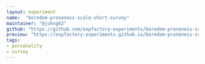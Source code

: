 ```yaml
---
layout: experiment
name:  "boredom-proneness-scale-short-survey"
maintainer: "@juhng62"
github: "https://github.com/expfactory-experiments/boredom-proneness-scale-short-survey"
preview: "https://expfactory-experiments.github.io/boredom-proneness-scale-short-survey"
tags:
- personality
- survey
---
```


